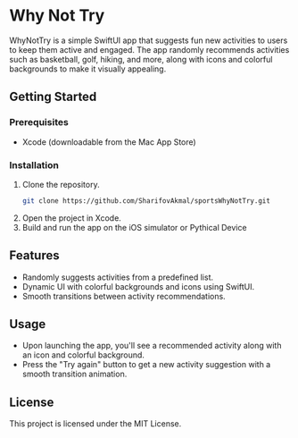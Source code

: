 # Why Not Try

WhyNotTry is a simple SwiftUI app that suggests fun new activities to users to keep them active and engaged. The app randomly recommends activities such as basketball, golf, hiking, and more, along with icons and colorful backgrounds to make it visually appealing.

## Getting Started

### Prerequisites

- Xcode (downloadable from the Mac App Store)

### Installation

1. Clone the repository.
   ```bash
   git clone https://github.com/SharifovAkmal/sportsWhyNotTry.git
2. Open the project in Xcode.
3. Build and run the app on the iOS simulator or Pythical Device


## Features

- Randomly suggests activities from a predefined list.
- Dynamic UI with colorful backgrounds and icons using SwiftUI.
- Smooth transitions between activity recommendations.


## Usage

- Upon launching the app, you'll see a recommended activity along with an icon and colorful background.
- Press the "Try again" button to get a new activity suggestion with a smooth transition animation.


## License

This project is licensed under the MIT License.
